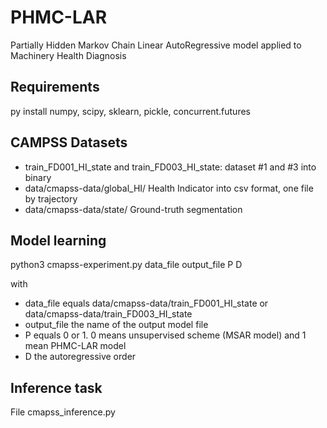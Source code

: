 # PHMC-LAR
Partially Hidden Markov Chain Linear AutoRegressive model applied to Machinery Health Diagnosis

## Requirements
 py install numpy, scipy, sklearn, pickle, concurrent.futures

## CAMPSS Datasets
- train_FD001_HI_state and train_FD003_HI_state:  dataset #1 and #3 into binary
- data/cmapss-data/global_HI/ Health Indicator into csv format, one file by trajectory
- data/cmapss-data/state/ Ground-truth segmentation


## Model learning
 python3 cmapss-experiment.py  data_file output_file P D
 
with
 - data_file equals data/cmapss-data/train_FD001_HI_state or data/cmapss-data/train_FD003_HI_state
 - output_file the name of the output model file
 - P equals 0 or 1. 0 means unsupervised scheme (MSAR model) and 1 mean PHMC-LAR model
 - D  the autoregressive order

## Inference task
 File cmapss_inference.py

